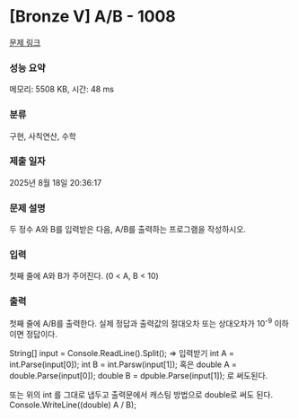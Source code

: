 # [Bronze V] A/B - 1008 

[문제 링크](https://www.acmicpc.net/problem/1008) 

### 성능 요약

메모리: 5508 KB, 시간: 48 ms

### 분류

구현, 사칙연산, 수학

### 제출 일자

2025년 8월 18일 20:36:17

### 문제 설명

<p>두 정수 A와 B를 입력받은 다음, A/B를 출력하는 프로그램을 작성하시오.</p>

### 입력 

 <p>첫째 줄에 A와 B가 주어진다. (0 < A, B < 10)</p>

### 출력 

 <p>첫째 줄에 A/B를 출력한다. 실제 정답과 출력값의 절대오차 또는 상대오차가 10<sup>-9</sup> 이하이면 정답이다.</p>

 String[] input = Console.ReadLine().Split(); => 입력받기
  int A  = int.Parse(input[0]);
  int B = int.Parsw(input[1]); 혹은
  double A = double.Parse(input[0]);
  double B = dpuble.Parse(input[1]); 로 써도된다.

  또는 위의 int 를 그대로 냅두고 출력문에서 캐스팅 방법으로 double로 써도 된다.
  Console.WriteLine((double) A / B);

